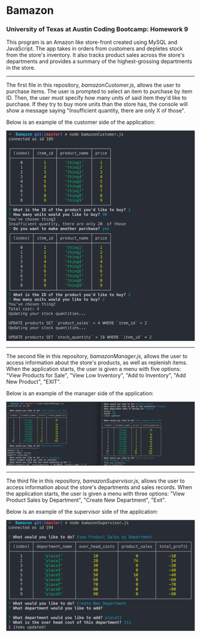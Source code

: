# Bamazon

### University of Texas at Austin Coding Bootcamp: Homework 9

This program is an Amazon like store-front created using MySQL and JavaScript. The app takes in orders from customers and depletes stock from the store's inventory. It also tracks product sales across the store's departments and provides a summary of the highest-grossing departments in the store.

---

The first file in this repository, *bamazonCustomer.js*, allows the user to purchase items. The user is prompted to select an item to purchase by item ID. Then, the user must specify how many units of said item they'd like to purchase. If they try to buy more units than the store has, the console will show a message saying "Insufficient quantity, there are only X of those".

Below is an example of the customer side of the application: 

![Customer](images/bam_customer_ex.png)

--- 

The second file in this repository, *bamazonManager.js*, allows the user to access information about the store's products, as well as replenish items. When the application starts, the user is given a menu with five options: "View Products for Sale", "View Low Inventory", "Add to Inventory", "Add New Product", "EXIT". 

Below is an example of the manager side of the application: 

![Manager](images/bam_manager_ex.png)

---

The third file in this repository, *bamazonSupervisor.js*, allows the user to access information about the store's departments and sales records. When the application starts, the user is given a menu with three options: "View Product Sales by Department", "Create New Department", "Exit". 

Below is an example of the supervisor side of the application: 

![Supervisor](images/bam_super_ex.png)
